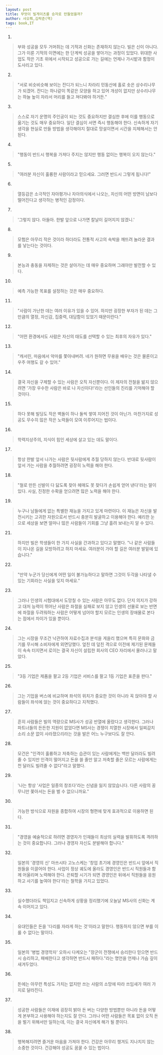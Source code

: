 ```yaml
---
layout: post
title: 무엇이 빌게이츠를 승자로 만들었을까?
author: 샤오쭤,김락준(역)
tags: book,IT
---
```


1. 
> 부와 성공을 모두 거머쥐는 데 기적과 신화는 존재하지 않는다. 빌은 신이 아니다. 그가 이룬 기적의 이면에는 한 단계씩 성공을 쌓아가는 과정이 있었다. 위대한 사업도 작은 기초 위에서 시작되고 성공으로 가는 길에는 언제나 가시밭과 함정이 도사리고 있다.

2. 
> "서로 비슷비슷해 보이는 잔디가 되느니 차라리 민동산에 홀로 솟은 상수리나무가 되겠어. 잔디는 하나같이 똑같은 모양을 하고 있어 개성이 없지만 상수리나무는 하늘 높이 자라서 머리를 들고 쳐다봐야 하거든."
 
3. 
> 스스로 자기 운명의 주인공이 되는 것도 중요하지만 결심한 후에 이를 행동으로 옮기는 것도 매우 중요하다. 일단 결심이 서면 즉시 행동해야 한다. 신속하게 자기 생각을 현실로 만들 방법을 생각해야지 절대로 망설이면서 시간을 지체해서는 안 된다.

4. 
> "행동이 반드시 행복을 가져다 주지는 않지만 행동 없이는 행복이 오지 않는다."

5. 
> "여러분 자신이 훌륭한 사람이라고 믿으세요. 그러면 반드시 그렇게 됩니다!"

6. 
> 열등감은 소극적인 자아평가나 자아의식에서 나오는, 자신의 어떤 방면이 남보다 떨어진다고 생각하는 병적인 감정이다.

7. 
> '그렇지 않다. 아들아. 한발 앞으로 나가면 칼날이 길어지지 않겠니.'

8. 
> 모험은 아무리 작은 것이라 하더라도 전통적 사고의 속박을 깨뜨려 놀라운 결과를 낳는다는 것이다.

9. 
> 본능과 충동을 자제하는 것은 살아가는 데 매우 중요하며 그래야만 발전할 수 있다.
 
10. 
> 예측 가능한 목표를 설정하는 것은 매우 중요하다.

11. 
> "사람이 가난한 데는 여러 이유가 있을 수 있어. 하지만 굉장한 부자가 된 데는 그만큼의 열정, 자신감, 집중력, 대담함이 있었기 때문이란다."
 
12. 
> "어떤 환경에서도 사람은 자신의 태도를 선택할 수 있는 최후의 자유가 있다."
 
13. 
> "캐서린, 마음에서 악마를 쫓아내버려. 네가 원하면 무용을 배우는 것은 물론이고 우주 여행도 갈 수 있어."
 
14. 
> 결국 자신을 구제할 수 있는 사람은 오직 자신뿐이다. 이 제자의 전철을 밞지 않으려면 '가장 우수한 사람은 바로 나 자신이다!'라는 선인들의 진리를 기억해야 할 것이다.
 
15. 
> 하다 못해 빌딩도 작은 벽돌이 하나 둘씩 쌓여 지어진 것이 아닌가. 마찬가지로 성공도 무수히 많은 작은 노력들이 모여 이루어지는 법이다.
 
16. 
> 학력지상주의, 지식이 힘인 세상에 살고 있는 데도 말이다.
 
17. 
> 항상 한발 앞서 나가는 사람은 뒷사람에게 추월 당하지 않는다. 반대로 뒷사람이 앞서 가는 사람을 추월하려면 굉장히 노력을 해야 한다.
 
18. 
> "철로 만든 신발이 다 닳도록 찾아 헤매도 못 찾다가 손쉽게 얻어 낸다'라는 말이 있다. 사실, 진정한 수확을 얻으려면 많은 노력을 해야 한다.
 
19. 
> 누구나 남들에게 없는 특별한 재능을 가지고 있게 마련이다. 이 재능은 자신을 발전시키는 고귀한 자원으로서 반드시 충분히 발굴하고 이용해야 한다. 예리한 눈으로 세상을 보면 얼마나 많은 사람들이 기회를 그냥 흘려 보내는지 알 수 있다.
 
21. 
> 하지만 빌은 학생들이 한 가지 사실을 간과하고 있다고 말했다. "나 같은 사람들이 지나온 길을 모방하려고 하지 마세요. 여러분이 가야 할 길은 여러분 발밑에 있습니다."
 
22. 
> "만약 누군가 당신에게 어떤 일이 불가능하다고 말하면 그것이 두각을 나타낼 수 있는 기회라는 사실을 잊지 마세요."
 
23. 
> 그러나 인생의 시험대에서 도망칠 수 있는 사람은 아무도 없다. 단지 의지가 강하고 대처 능력이 뛰어난 사람은 좌절을 실패로 보지 않고 인생의 선물로 보는 반면에 좌절을 두려워하는 사람은 어떻게 넘어야 할지 모르는 인생의 장애물로 본다는 점에서 차이가 있을 뿐이다.
 
24. 
> 그는 시장을 무조건 낙관하여 자료수집과 분석을 게을리 했으며 특히 문화와 금기를 무시해 소비자에게 외면당했다. 엎친 데 덮친 격으로 이전에 제기된 문제들이 속속 터지면서 로이는 결국 자신이 설립한 회사의 CEO 자리에서 물러나고 말았다.
 
25. 
> "3등 기업은 제품을 팔고 2등 기업은 서비스를 팔고 1등 기업은 표준을 판다."

26.  
> 그는 기업을 버스에 비교하며 좌석의 위치가 중요한 것이 아니라 꼭 앉아야 할 사람들이 좌석에 앉는 것이 중요하다고 지적했다.
 
27. 
> 흔히 사람들은 빌의 역량으로 MS사가 성공 반열에 올랐다고 생각한다. 그러나 파트너들의 든든한 지원이 없었다면 MS사는 경쟁이 치열한 시장에서 일찌감치 소리 소문 없이 사라졌으리라는 것을 발은 어느 누구보다도 잘 안다.
 
28. 
> 모건은 "인격이 훌륭하고 저축하는 습관이 있는 사람에게는 백만 달러라도 빌려줄 수 있지만 인격이 떨어지고 돈을 쓸 줄만 알고 저축할 줄은 모르는 사람에게는 천 달러도 빌려줄 수 없다"라고 말했다.
 
29. 
> '나는 항상 '사업은 일종의 창조다'라는 신념을 잃지 않았습니다. 다른 사람의 꽁무니만 쫒아서는 돈을 벌 수 없으니까요."
 
30. 
> 가능한 방식으로 자원을 종합하여 시장의 형편에 맞게 효과적으로 이용하면 된다.
 
31. 
> "경영을 예술적으로 하려면 경영자가 인재들이 최상의 실력을 발휘하도록 격려하는 것이 중요합니다. 그러나 경영자 자신도 분발해야 합니다."
 
32. 
> 일본의 '경영의 신' 마쓰시타 고노스케는 '창업 초기에 경영인은 반드시 앞에서 직원들을 이끌어야 한다. 사업이 정상 궤도에 올라도 경영인은 반드시 직원들과 함께 어울리며 노력해야 한다. 은퇴할 시기가 되면 경영인은 뒤에서 직원들을 응원하고 사기를 높여야 한다'라는 철학을 가지고 있었다.
 
33. 
> 실수했더라도 책임지고 신속하게 상황을 정리했기에 오늘날 MS사의 신화는 계속 이어지고 있다.
 
34. 
> 유대인들은 돈을 '다리를 자라게 하는 것'이라고 말한다. 행동하지 않으면 부를 이룰 수 없다는 말이다.
 
35. 
> 일본의 '병법 경영학자' 오하시 다케오는 "장군이 전쟁에서 승리한다 믿으면 반드시 승리하고, 패배한다고 생각하면 반드시 패하다."라는 명언을 언제나 가슴 깊이 새겨두었다.
 
36. 
> 돈에는 아무런 특성도 가치는 없지만 쓰는 사람의 소망에 따라 쓰임새가 여러 가지로 달라진다.

37. 
> 성공한 사람들은 이재에 굉장히 밝아 돈 버는 다양한 방법뿐만 아니라 돈을 어떻게 본부하고 사용해야 하는지도 잘 안다. 그러나 어떤 사람들은 목표 없이 오직 돈을 벌기 위해서만 일하는데, 이는 결국 자신에게 해가 될 뿐이다.

38. 
> 행복해지려면 즐거운 마음을 가져야 한다. 건강은 아무리 챙겨도 지나치지 않는 소중한 것이다. 건강해야 성공도 꿈꿀 수 있는 법이다.